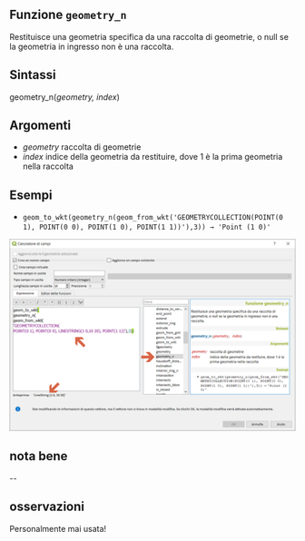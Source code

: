 ## Funzione `geometry_n`

Restituisce una geometria specifica da una raccolta di geometrie, o null se la geometria in ingresso non è una raccolta.

## Sintassi

geometry_n(_geometry, index_)

## Argomenti

* _geometry_ raccolta di geometrie
* _index_ indice della geometria da restituire, dove 1 è la prima geometria nella raccolta

## Esempi

* `geom_to_wkt(geometry_n(geom_from_wkt('GEOMETRYCOLLECTION(POINT(0 1), POINT(0 0), POINT(1 0), POINT(1 1))'),3)) → 'Point (1 0)'`

<img src="/img/geometria/geometry_n/geometry_n1.png">

## nota bene

--

## osservazioni

Personalmente mai usata!